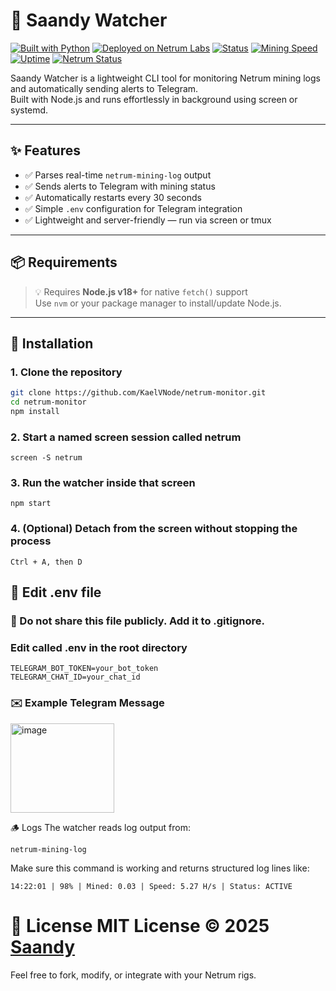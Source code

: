 # 🔭 Saandy Watcher

[![Built with Python](https://img.shields.io/badge/Built%20with-Python-blue?logo=python)](https://www.python.org/)
[![Deployed on Netrum Labs](https://img.shields.io/badge/Deployed%20on-Netrum%20Labs-blue)](https://netrum.io)
[![Status](https://img.shields.io/badge/shouldRespond-true-brightgreen)](#)
[![Mining Speed](https://img.shields.io/badge/Speed-5.3_H%2Fs-orange)](#)
[![Uptime](https://img.shields.io/badge/Uptime-99.99%25-brightgreen)](#)
[![Netrum Status](https://img.shields.io/badge/Netrum-Mining_Active-blue)](#)

Saandy Watcher is a lightweight CLI tool for monitoring Netrum mining logs and automatically sending alerts to Telegram.  
Built with Node.js and runs effortlessly in background using screen or systemd.

---

## ✨ Features

- ✅ Parses real-time `netrum-mining-log` output
- ✅ Sends alerts to Telegram with mining status
- ✅ Automatically restarts every 30 seconds
- ✅ Simple `.env` configuration for Telegram integration
- ✅ Lightweight and server-friendly — run via screen or tmux

---

## 📦 Requirements

> 💡 Requires **Node.js v18+** for native `fetch()` support  
> Use `nvm` or your package manager to install/update Node.js.

---

## 🔧 Installation

### 1. Clone the repository

```bash
git clone https://github.com/KaelVNode/netrum-monitor.git
cd netrum-monitor
npm install

```
### 2. Start a named screen session called netrum
```
screen -S netrum
```
### 3. Run the watcher inside that screen
```
npm start
```
### 4. (Optional) Detach from the screen without stopping the process
```
Ctrl + A, then D
```
## 🔐 Edit .env file
### 📌 Do not share this file publicly. Add it to .gitignore.
### Edit called .env in the root directory
```
TELEGRAM_BOT_TOKEN=your_bot_token
TELEGRAM_CHAT_ID=your_chat_id
```
### ✉️ Example Telegram Message
<img width="166" height="143" alt="image" src="https://github.com/user-attachments/assets/8467d827-ddbe-4eb6-9d90-ff049431b8f9" />

🪵 Logs
The watcher reads log output from:
```
netrum-mining-log
```
Make sure this command is working and returns structured log lines like:
```
14:22:01 | 98% | Mined: 0.03 | Speed: 5.27 H/s | Status: ACTIVE
```
# 📄 License MIT License © 2025 [Saandy](https://github.com/KaelVNode/netrum-monitor)
Feel free to fork, modify, or integrate with your Netrum rigs.
